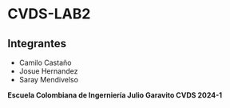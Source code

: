 # CVDS-LAB2
## Integrantes
* Camilo Castaño
* Josue Hernandez
* Saray Mendivelso

**Escuela Colombiana de Ingerniería Julio Garavito CVDS 2024-1**

